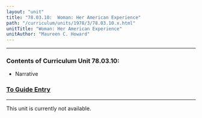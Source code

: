 ```yaml
---
layout: "unit"
title: "78.03.10:  Woman: Her American Experience"
path: "/curriculum/units/1978/3/78.03.10.x.html"
unitTitle: "Woman: Her American Experience"
unitAuthor: "Maureen C. Howard"
---
```

<body>
<hr/>
<h3>
Contents of Curriculum Unit 78.03.10:
</h3>
<ul>
<li>
Narrative
</li>
</ul>
<h3>
<a href="../../../guides/1978/3/78.03.10.x.html">
To Guide Entry
</a>
</h3>
<hr/>
This unit is currently not available.
</body>